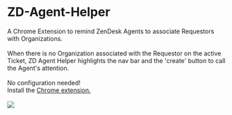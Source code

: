 # ZD-Agent-Helper
A Chrome Extension to remind ZenDesk Agents to associate Requestors with Organizations.\
\
When there is no Organization associated with the Requestor on the active Ticket, ZD Agent Helper highlights the nav bar and the 'create' button to call the Agent's attention.\
\
No configuration needed!
\
Install the <a href="https://chrome.google.com/webstore/detail/rbw-zendesk-agent-helper/baenbgnicacgdgdhdbagmgiicmkejeei" target="_blank">Chrome extension.</a>
<br><br>
<img src="https://github.com/relandboyle/ZD-Agent-Helper/blob/main/screenshot-02.png?raw=true">
